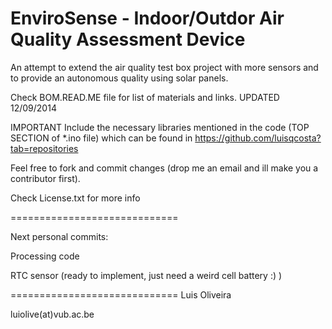 EnviroSense - Indoor/Outdor Air Quality Assessment Device
=============================

An attempt to extend the air quality test box project with more sensors and to provide an autonomous quality using solar panels.

Check BOM.READ.ME file for list of materials and links. UPDATED 12/09/2014

IMPORTANT Include the necessary libraries mentioned in the code (TOP SECTION of *.ino file) which can be found in https://github.com/luisqcosta?tab=repositories


Feel free to fork and commit changes (drop me an email and ill make you a contributor first).

Check License.txt for more info

=============================

Next personal commits: 

Processing code

RTC sensor (ready to implement, just need a weird cell battery :)  )

=============================
Luis Oliveira

luiolive(at)vub.ac.be
